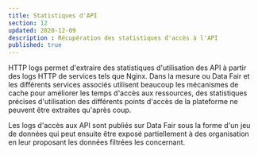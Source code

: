 ```yaml
---
title: Statistiques d'API
section: 12
updated: 2020-12-09
description : Récupération des statistiques d'accès à l'API
published: true
---
```


HTTP logs permet d'extraire des statistiques d'utilisation des API à partir des logs HTTP de services tels que Nginx. Dans la mesure ou Data&nbsp;Fair et les différents services associés utilisent beaucoup les mécanismes de cache pour améliorer les temps d'accès aux ressources, des statistiques précises d'utilisation des différents points d'accès de la plateforme ne peuvent être extraites qu'après coup.

Les logs d'accès aux API sont publiés sur Data&nbsp;Fair sous la forme d'un jeu de données qui peut ensuite être exposé partiellement à des organisation en leur proposant les données filtrées les concernant.
